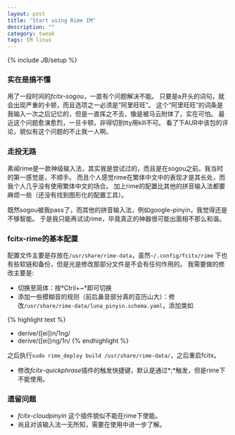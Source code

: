 ```yaml
---
layout: post
title: "Start using Rime IM"
description: ""
category: tweak
tags: IM linux
---
```

{% include JB/setup %}

### 实在是搞不懂

用了一段时间的*fcitx-sogou*，一直有个问题解决不能。
只要是a开头的词句，就会出现严重的卡顿，而且选项之一必须是“阿里旺旺”。
这个“阿里旺旺”的词条是我输入一次之后记忆的，但是一直挥之不去，像是被马云附体了，实在可怕。
最近这个问题愈演愈烈，一旦卡顿，非得切到tty用kill不可。
看了下AUR中该包的评论，貌似有这个问题的不止我一人啊。

### 走投无路

素闻rime是一款神级输入法，其实我是尝试过的，而且是在sogou之前。我当时的第一感觉是，不顺手。
而且个人感觉rime在繁体中文中的表现才是其长处，而我个人几乎没有使用繁体中文的场合。
加上rime的配置比其他的拼音输入法都要麻烦一些（还没有找到图形化的配置工具）。

既然sogou被我pass了，而其他的拼音输入法，例如google-pinyin，我觉得还是不够智能。
于是我只能再试试rime，毕竟真正的神器很可能出面相不那么和谐。

### fcitx-rime的基本配置

配置文件主要是存放在`/usr/share/rime-data`，虽然`~/.config/fcitx/rime` 下也有些软链和备份，但是光是修改那部分文件是不会有任何作用的。
我需要做的修改主要是:

* 切换至简体：按*Ctril+~*即可切换
* 添加一些模糊音的规则（前后鼻音部分真的亚历山大）：修改`/usr/share/rime-data/luna_pinyin.schema.yaml`，添加类如

{% highlight text %}
- derive/([ei])n$/$1ng/
- derive/([ei])ng$/$1n/
{% endhighlight %}

之后执行`sudo rime_deploy build /usr/share/rime-data/`，之后重启fcitx。

* 修改*fcitx-quickphrase*插件的触发快捷键，默认是通过*;*触发，但是rime下不能使用。

### 遗留问题

* *fcitx-cloudpinyin* 这个插件貌似不能在rime下使能。
* 尚且对该输入法一无所知，需要在使用中进一步了解。
